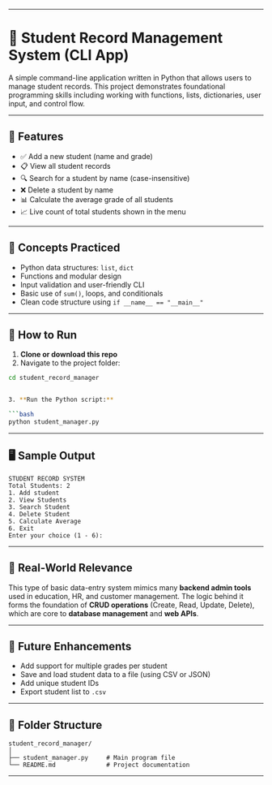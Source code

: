 
---
# 🧾 Student Record Management System (CLI App)

A simple command-line application written in Python that allows users to manage student records. This project demonstrates foundational programming skills including working with functions, lists, dictionaries, user input, and control flow.

---

## 📌 Features

- ✅ Add a new student (name and grade)
- 📋 View all student records
- 🔍 Search for a student by name (case-insensitive)
- ❌ Delete a student by name
- 📊 Calculate the average grade of all students
- 📈 Live count of total students shown in the menu

---

## 🧠 Concepts Practiced

- Python data structures: `list`, `dict`
- Functions and modular design
- Input validation and user-friendly CLI
- Basic use of `sum()`, loops, and conditionals
- Clean code structure using `if __name__ == "__main__"`

---

## 🚀 How to Run

1. **Clone or download this repo**
2. Navigate to the project folder:

```bash
cd student_record_manager


3. **Run the Python script:**

```bash
python student_manager.py
```

---

## 🖥️ Sample Output

```
STUDENT RECORD SYSTEM
Total Students: 2
1. Add student
2. View Students
3. Search Student
4. Delete Student
5. Calculate Average
6. Exit
Enter your choice (1 - 6):
```

---

## 🎯 Real-World Relevance

This type of basic data-entry system mimics many **backend admin tools** used in education, HR, and customer management. The logic behind it forms the foundation of **CRUD operations** (Create, Read, Update, Delete), which are core to **database management** and **web APIs**.

---

## 🧱 Future Enhancements

- Add support for multiple grades per student
- Save and load student data to a file (using CSV or JSON)
- Add unique student IDs
- Export student list to `.csv`

---

## 📁 Folder Structure

```
student_record_manager/
│
├── student_manager.py     # Main program file
└── README.md              # Project documentation
```

---
